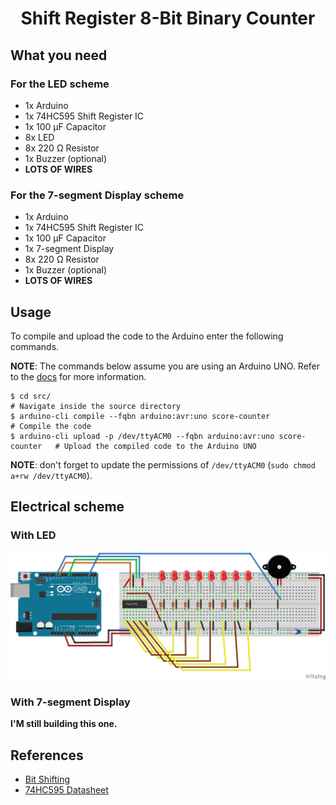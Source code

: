 <div align="center">
   <h1>
      Shift Register 8-Bit Binary Counter
   </h1>
</div>

## What you need

### For the LED scheme

- 1x Arduino
- 1x 74HC595 Shift Register IC 
- 1x 100 µF Capacitor
- 8x LED
- 8x 220 Ω Resistor
- 1x Buzzer (optional)
- **LOTS OF WIRES**

### For the 7-segment Display scheme

- 1x Arduino
- 1x 74HC595 Shift Register IC 
- 1x 100 µF Capacitor
- 1x 7-segment Display
- 8x 220 Ω Resistor
- 1x Buzzer (optional)
- **LOTS OF WIRES**

## Usage

To compile and upload the code to the Arduino enter the following commands.

**NOTE**: The commands below assume you are using an Arduino UNO. Refer to the [docs](https://arduino.github.io/arduino-cli/0.27/getting-started/) for more information.

```
$ cd src/                                                                   # Navigate inside the source directory
$ arduino-cli compile --fqbn arduino:avr:uno score-counter                  # Compile the code
$ arduino-cli upload -p /dev/ttyACM0 --fqbn arduino:avr:uno score-counter   # Upload the compiled code to the Arduino UNO
```

**NOTE**: don't forget to update the permissions of `/dev/ttyACM0` (`sudo chmod a+rw /dev/ttyACM0`).

## Electrical scheme

### With LED

![Electrical Scheme LED](./schemes/led/electrical.jpg)

### With 7-segment Display

**I'M still building this one.**

## References

- [Bit Shifting](https://www.interviewcake.com/concept/java/bit-shift)
- [74HC595 Datasheet](https://pdf1.alldatasheet.com/datasheet-pdf/view/15644/PHILIPS/74HC595.html)

